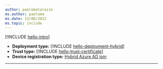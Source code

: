 ```yaml
---
author: paolomatarazzo
ms.author: paoloma
ms.date: 12/08/2022
ms.topic: include
---
```


[!INCLUDE [hello-intro](hello-intro.md)]
- **Deployment type:** [!INCLUDE [hello-deployment-hybrid](hello-deployment-hybrid.md)]
- **Trust type:** [!INCLUDE [hello-trust-certificate](hello-trust-certificate.md)]
- **Device registration type:** [Hybrid Azure AD join](../identity-protection/hello-for-business/hello-how-it-works-technology.md#hybrid-azure-ad-join)
---